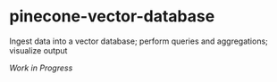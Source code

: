 # pinecone-vector-database
Ingest data into a vector database; perform queries and aggregations; visualize output

*Work in Progress*
